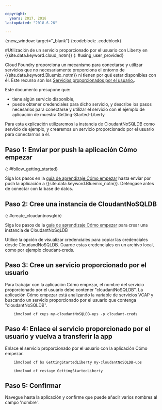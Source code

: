 ```yaml
---

copyright:
  years: 2017, 2018
lastupdated: "2018-6-26"

---
```


{:new_window: target="_blank"}
{:codeblock: .codeblock}

#Utilización de un servicio proporcionado por el usuario con Liberty en {{site.data.keyword.cloud_notm}}
{: #using_user_provided}

Cloud Foundry proporciona un mecanismo para conectarse y utilizar servicios que no necesariamente proporciona el entorno de
{{site.data.keyword.Bluemix_notm}} ni tienen por qué estar disponibles con él.
Este recurso son los [Servicios proporcionados por el usuario.](https://docs.cloudfoundry.org/devguide/services/user-provided.html).

Este documento presupone que:
  * tiene algún servicio disponible,
  * puede obtener credenciales para dicho servicio,
y describe los pasos necesarios para conectarse y utilizar el servicio con el ejemplo
de aplicación de muestra Getting-Started-Liberty

Para esta explicación utilizaremos la instancia de CloudantNoSQLDB como servicio de ejemplo,
y crearemos un servicio proporcionado por el usuario para conectarnos a él.

## Paso 1: Enviar por push la aplicación Cómo empezar
{: #follow_getting_started}

Siga los pasos en la [guía de aprendizaje Cómo empezar](/docs/runtimes/liberty/getting-started.html) hasta enviar por push
la aplicación a {{site.data.keyword.Bluemix_notm}}.  Deténgase antes de conectar con la base de datos.

## Paso 2: Cree una instancia de CloudantNoSQLDB
{: #create_cloudantnosqldb}

Siga los pasos de la [guía de aprendizaje Cómo empezar](/docs/runtimes/liberty/getting-started.html) para
crear una instancia de CloudantNoSqLDB

Utilice la opción de visualizar credenciales para copiar las credenciales desde CloudandNoSQLDB. Guarde estas credenciales en un archivo local, como por ejemplo cloudant-creds.

## Paso 3: Cree un servicio proporcionado por el usuario
Para trabajar con la aplicación Cómo empezar, el nombre
del servicio proporcionado por el usuario debe contener
"cloudantNoSQLDB".  La aplicación Cómo empezar está
analizando la variable de servicios VCAP y buscando un
servicio proporcionado por el usuario que contenga "cloudantNoSQLDB".

        ibmcloud cf cups my-cloudantNoSQLDB-ups -p cloudant-creds

## Paso 4: Enlace el servicio proporcionado por el usuario y vuelva a transferir la app
Enlace el servicio proporcionado por el usuario con la aplicación Cómo empezar.

        ibmcloud cf bs GettingStartedLiberty my-cloudantNoSQLDB-ups

        ibmcloud cf restage GettingStartedLiberty

## Paso 5: Confirmar
Navegue hasta la aplicación y confirme que puede
añadir varios nombres al campo 'nombre'.

